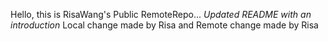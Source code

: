 Hello, this is RisaWang's Public RemoteRepo... *Updated README with an introduction*
Local change made by Risa and Remote change made by Risa
